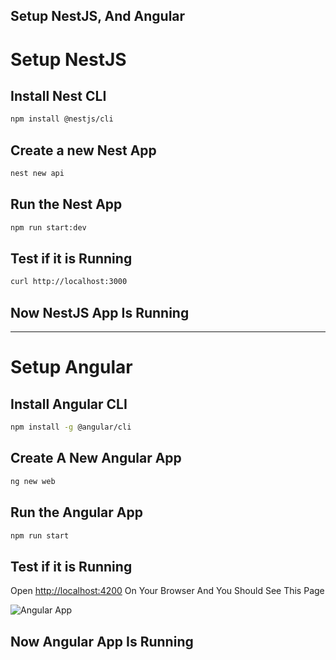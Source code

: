 ## Setup NestJS, And Angular

# Setup NestJS

## Install Nest CLI

```bash
npm install @nestjs/cli
```

## Create a new Nest App

```bash
nest new api
```

## Run the Nest App

```bash
npm run start:dev
```

## Test if it is Running

```bash
curl http://localhost:3000
```

## Now NestJS App Is Running

---

# Setup Angular

## Install Angular CLI

```bash
npm install -g @angular/cli
```

## Create A New Angular App

```bash
ng new web
```

## Run the Angular App

```bash
npm run start
```

## Test if it is Running

Open [http://localhost:4200](http://localhost:4200) On Your Browser And You Should See This Page

![Angular App](https://angular.io/generated/images/guide/setup-local/app-works.png)

## Now Angular App Is Running